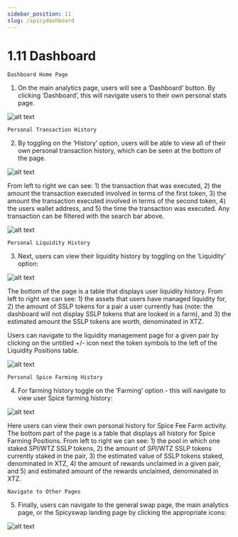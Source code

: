 ```yaml
---
sidebar_position: 11
slug: /spicydashboard
---
```


# 1.11 Dashboard

    Dashboard Home Page

1. On the main analytics page, users will see a ‘Dashboard’ button. By clicking ‘Dashboard’, this will navigate users to their own personal stats page.

![alt text](/img/dashboardhome.png)

    Personal Transaction History

2. By toggling on the ‘History’ option,  users will be able to view all of their own personal transaction history, which can be seen at the bottom of the page.

![alt text](/img/dashboardhistory.png)

From left to right we can see: 1) the transaction that was executed, 2) the amount the transaction executed involved in terms of the first token, 3) the amount the transaction executed involved in terms of the second token, 4) the users wallet address, and 5) the time the transaction was executed. Any transaction can be filtered with the search bar above.

![alt text](/img/dashboardfilter.png)

    Personal Liquidity History

3. Next, users can view their liquidity history by toggling on the ‘Liquidity’ option:

![alt text](/img/dashboardliquidity.png)

The bottom of the page is a table that displays user liquidity history. From left to right we can see: 1) the assets that users have managed liquidity for, 2) the amount of SSLP tokens for a pair a user currently has (note: the dashboard will not display SSLP tokens that are looked in a farm), and 3) the estimated amount the SSLP tokens are worth, denominated in XTZ.

Users can navigate to the liquidity management page for a given pair by clicking on the untitled +/- icon next the token symbols to the left of the Liquidity Positions table.

![alt text](/img/dashboardliquidity2.png)

    Personal Spice Farming History

4. For farming history toggle on the ‘Farming’ option - this will navigate to view user Spice farming history:

![alt text](/img/dashboardfarming.png)

Here users can view their own personal history for Spice Fee Farm activity. The bottom part of the page is a table that displays all history for Spice Farming Positions. From left to right we can see: 1) the pool in which one staked $SPI/$WTZ SSLP tokens, 2) the amount of $SPI/$WTZ SSLP tokens currently staked in the pair, 3) the estimated value of SSLP tokens staked, denominated in XTZ, 4) the amount of rewards unclaimed in a given pair, and 5) and estimated amount of the rewards unclaimed, denominated in XTZ.

    Navigate to Other Pages

5. Finally, users can navigate to the general swap page, the main analytics page, or the Spicyswap landing page by clicking the appropriate icons:

![alt text](/img/dashboardnavigate.png)

